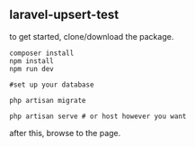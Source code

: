 ## laravel-upsert-test

to get started, clone/download the package.

```
composer install
npm install 
npm run dev

#set up your database

php artisan migrate

php artisan serve # or host however you want
```

after this, browse to the page.


